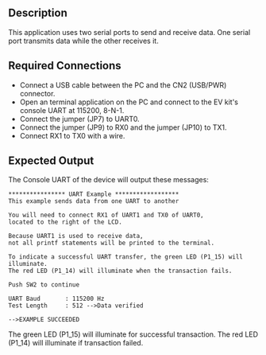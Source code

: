 ## Description

This application uses two serial ports to send and receive data.  One serial port transmits data while the other receives it.

## Required Connections

-   Connect a USB cable between the PC and the CN2 (USB/PWR) connector.
-   Open an terminal application on the PC and connect to the EV kit's console UART at 115200, 8-N-1.
-   Connect the jumper (JP7) to UART0.
-   Connect the jumper (JP9) to RX0 and the jumper (JP10) to TX1.
-   Connect RX1 to TX0 with a wire.

## Expected Output

The Console UART of the device will output these messages:

```
**************** UART Example ******************
This example sends data from one UART to another

You will need to connect RX1 of UART1 and TX0 of UART0,
located to the right of the LCD.

Because UART1 is used to receive data,
not all printf statements will be printed to the terminal.

To indicate a successful UART transfer, the green LED (P1_15) will illuminate.
The red LED (P1_14) will illuminate when the transaction fails.

Push SW2 to continue

UART Baud       : 115200 Hz
Test Length     : 512 -->Data verified

-->EXAMPLE SUCCEEDED
```

The green LED (P1_15) will illuminate for successful transaction.
The red LED (P1_14) will illuminate if transaction failed.
